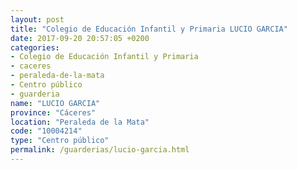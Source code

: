 ```yaml
---
layout: post
title: "Colegio de Educación Infantil y Primaria LUCIO GARCIA"
date: 2017-09-20 20:57:05 +0200
categories:
- Colegio de Educación Infantil y Primaria
- caceres
- peraleda-de-la-mata
- Centro público
- guarderia
name: "LUCIO GARCIA"
province: "Cáceres"
location: "Peraleda de la Mata"
code: "10004214"
type: "Centro público"
permalink: /guarderias/lucio-garcia.html
---
```

